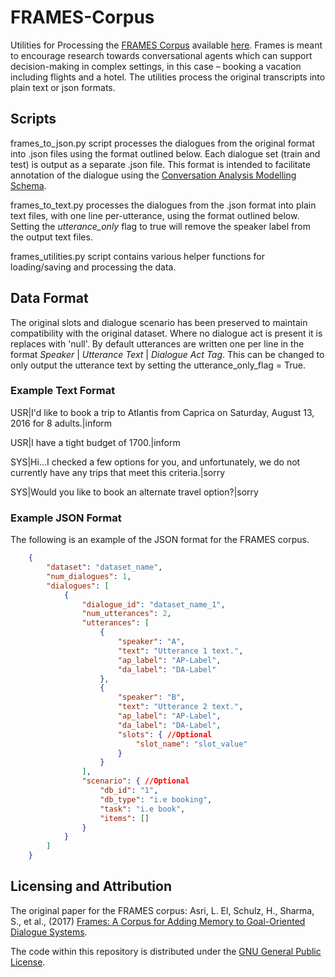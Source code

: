 # FRAMES-Corpus
Utilities for Processing the [FRAMES Corpus](https://www.aclweb.org/anthology/W17-5526/)
available [here](https://www.microsoft.com/en-us/research/project/frames-dataset/).
Frames is meant to encourage research towards conversational agents which can support decision-making in complex settings,
 in this case – booking a vacation including flights and a hotel.
The utilities process the original transcripts into plain text or json formats.

## Scripts
frames_to_json.py script processes the dialogues from the original format into .json files using the format
outlined below. Each dialogue set (train and test) is output as a separate .json file.
This format is intended to facilitate annotation of the dialogue using the 
[Conversation Analysis Modelling Schema](https://nathanduran.github.io/Conversation-Analysis-Modelling-Schema/).

frames_to_text.py processes the dialogues from the .json format into plain text files,
with one line per-utterance, using the format outlined below.
Setting the *utterance_only* flag to true will remove the speaker label from the output text files.

frames_utilities.py script contains various helper functions for loading/saving and processing the data.

## Data Format
The original slots and dialogue scenario has been preserved to maintain compatibility with the original dataset.
Where no dialogue act is present it is replaces with 'null'.
By default utterances are written one per line in the format *Speaker* | *Utterance Text* | *Dialogue Act Tag*.
This can be changed to only output the utterance text by setting the utterance_only_flag = True.

### Example Text Format
USR|I'd like to book a trip to Atlantis from Caprica on Saturday, August 13, 2016 for 8 adults.|inform

USR|I have a tight budget of 1700.|inform

SYS|Hi...I checked a few options for you, and unfortunately, we do not currently have any trips that meet this criteria.|sorry

SYS|Would you like to book an alternate travel option?|sorry

### Example JSON Format
The following is an example of the JSON format for the FRAMES corpus.

```json
    {
        "dataset": "dataset_name",
        "num_dialogues": 1,
        "dialogues": [
            {
                "dialogue_id": "dataset_name_1",
                "num_utterances": 2,
                "utterances": [
                    {
                        "speaker": "A",
                        "text": "Utterance 1 text.",
                        "ap_label": "AP-Label",
                        "da_label": "DA-Label"
                    },
                    {
                        "speaker": "B",
                        "text": "Utterance 2 text.",
                        "ap_label": "AP-Label",
                        "da_label": "DA-Label",
                        "slots": { //Optional
                            "slot_name": "slot_value"
                        }
                    }
                ],
                "scenario": { //Optional
                    "db_id": "1",
                    "db_type": "i.e booking",
                    "task": "i.e book",
                    "items": []
                }
            }
        ]
    }
```
## Licensing and Attribution
The original paper for the FRAMES corpus: Asri, L. El, Schulz, H., Sharma, S., et al., (2017) [Frames: A Corpus for Adding Memory to Goal-Oriented Dialogue Systems](https://www.aclweb.org/anthology/W17-5526/).

The code within this repository is distributed under the [GNU General Public License](https://www.gnu.org/licenses/gpl-3.0.en.html).